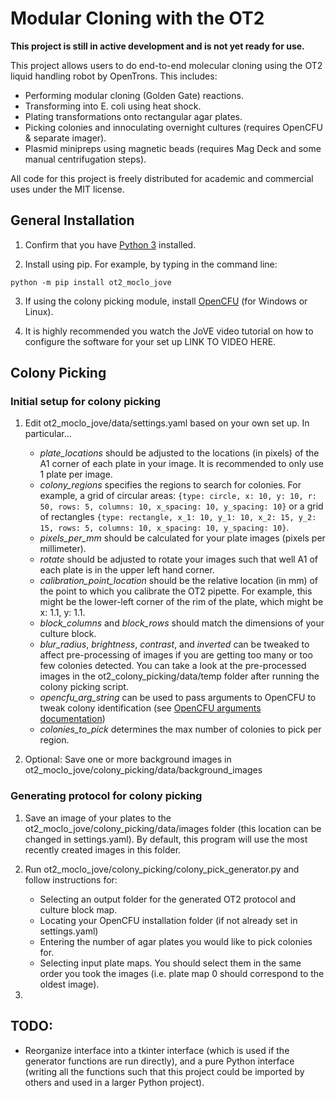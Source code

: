 # Modular Cloning with the OT2

**This project is still in active development and is not yet ready for use.**

This project allows users to do end-to-end molecular cloning using the OT2 liquid handling robot by OpenTrons. This includes:
- Performing modular cloning (Golden Gate) reactions.
- Transforming into E. coli using heat shock.
- Plating transformations onto rectangular agar plates.
- Picking colonies and innoculating overnight cultures (requires OpenCFU & separate imager).
- Plasmid minipreps using magnetic beads (requires Mag Deck and some manual centrifugation steps).

All code for this project is freely distributed for academic and commercial uses under the MIT license.

## General Installation

1. Confirm that you have [Python 3](https://www.python.org/downloads/) installed.

2. Install using pip. For example, by typing in the command line:
~~~~
python -m pip install ot2_moclo_jove
~~~~

3. If using the colony picking module, install [OpenCFU](https://sourceforge.net/projects/opencfu/files/) (for Windows or Linux).

4. It is highly recommended you watch the JoVE video tutorial on how to configure the software for your set up LINK TO VIDEO HERE.

## Colony Picking

### Initial setup for colony picking

1. Edit ot2_moclo_jove/data/settings.yaml based on your own set up. In particular...
	- *plate_locations* should be adjusted to the locations (in pixels) of the A1 corner of each plate in your image. It is recommended to only use 1 plate per image.
	- *colony_regions* specifies the regions to search for colonies. For example, a grid of circular areas: `{type: circle, x: 10, y: 10, r: 50, rows: 5, columns: 10, x_spacing: 10, y_spacing: 10}` or a grid of rectangles `{type: rectangle, x_1: 10, y_1: 10, x_2: 15, y_2: 15, rows: 5, columns: 10, x_spacing: 10, y_spacing: 10}`.
	- *pixels_per_mm* should be calculated for your plate images (pixels per millimeter).
	- *rotate* should be adjusted to rotate your images such that well A1 of each plate is in the upper left hand corner.
	- *calibration_point_location* should be the relative location (in mm) of the point to which you calibrate the OT2 pipette. For example, this might be the lower-left corner of the rim of the plate, which might be x: 1.1, y: 1.1.
	- *block_columns* and *block_rows* should match the dimensions of your culture block.
	- *blur_radius*, *brightness*, *contrast*, and *inverted* can be tweaked to affect pre-processing of images if you are getting too many or too few colonies detected. You can take a look at the pre-processed images in the ot2_colony_picking/data/temp folder after running the colony picking script.
	- *opencfu_arg_string* can be used to pass arguments to OpenCFU to tweak colony identification (see [OpenCFU arguments documentation](https://github.com/qgeissmann/OpenCFU/blob/3f695e8c1c9f355aac953bd68d18cf7a0c619814/src/processor/src/ArgumentParser.cpp))
	- *colonies_to_pick* determines the max number of colonies to pick per region.

2. Optional: Save one or more background images in ot2_moclo_jove/colony_picking/data/background_images

### Generating protocol for colony picking

1. Save an image of your plates to the ot2_moclo_jove/colony_picking/data/images folder (this location can be changed in settings.yaml). By default, this program will use the most recently created images in this folder.

2. Run ot2_moclo_jove/colony_picking/colony_pick_generator.py and follow instructions for:
	- Selecting an output folder for the generated OT2 protocol and culture block map.
	- Locating your OpenCFU installation folder (if not already set in settings.yaml)
	- Entering the number of agar plates you would like to pick colonies for.
	- Selecting input plate maps. You should select them in the same order you took the images (i.e. plate map 0 should correspond to the oldest image).

3. 

## TODO:

- Reorganize interface into a tkinter interface (which is used if the generator functions are run directly), and a pure Python interface (writing all the functions such that this project could be imported by others and used in a larger Python project).